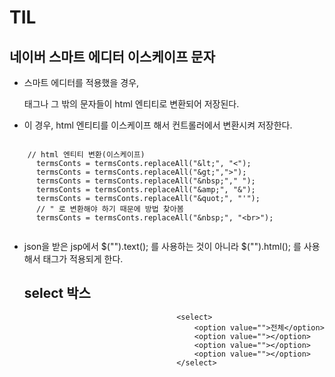 # TIL

## 네이버 스마트 에디터 이스케이프 문자
- 스마트 에디터를 적용했을 경우, <P> 태그나 그 밖의 문자들이 html 엔티티로 변환되어 저장된다.
- 이 경우, html 엔티티를 이스케이프 해서 컨트롤러에서 변환시켜 저장한다.
```
  
    // html 엔티티 변환(이스케이프)
      termsConts = termsConts.replaceAll("&lt;", "<");
      termsConts = termsConts.replaceAll("&gt;",">");
      termsConts = termsConts.replaceAll("&nbsp;"," ");
      termsConts = termsConts.replaceAll("&amp;", "&");
      termsConts = termsConts.replaceAll("&quot;", "'");
      // " 로 변환해야 하기 때문에 방법 찾아봄
      termsConts = termsConts.replaceAll("&nbsp;", "<br>");
  
```
- json을 받은 jsp에서  $("").text(); 를 사용하는 것이 아니라 $("").html(); 를 사용해서 태그가 적용되게 한다.
  
  ## select 박스
  ```
  									<select>
										<option value="">전체</option>
										<option value=""></option>
										<option value=""></option>
										<option value=""></option>
									</select>
  ```
